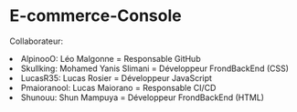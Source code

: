 # E-commerce-Console


Collaborateur:

<li>AlpinooO: Léo Malgonne = Responsable GitHub
<li>Skullking: Mohamed Yanis Slimani = Développeur FrondBackEnd (CSS)
<li>LucasR35: Lucas Rosier = Développeur JavaScript
<li>Pmaioranool: Lucas Maiorano = Responsable CI/CD
<li>Shunouu: Shun Mampuya = Développeur FrondBackEnd (HTML)